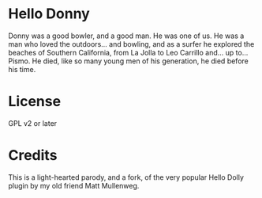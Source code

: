 # Hello Donny

Donny was a good bowler, and a good man. He was one of us. He was a man who loved the outdoors... and bowling, and as a surfer he explored the beaches of Southern California, from La Jolla to Leo Carrillo and... up to... Pismo. He died, like so many young men of his generation, he died before his time.

# License
GPL v2 or later

# Credits

This is a light-hearted parody, and a fork, of the very popular Hello Dolly plugin by my old friend Matt Mullenweg.
